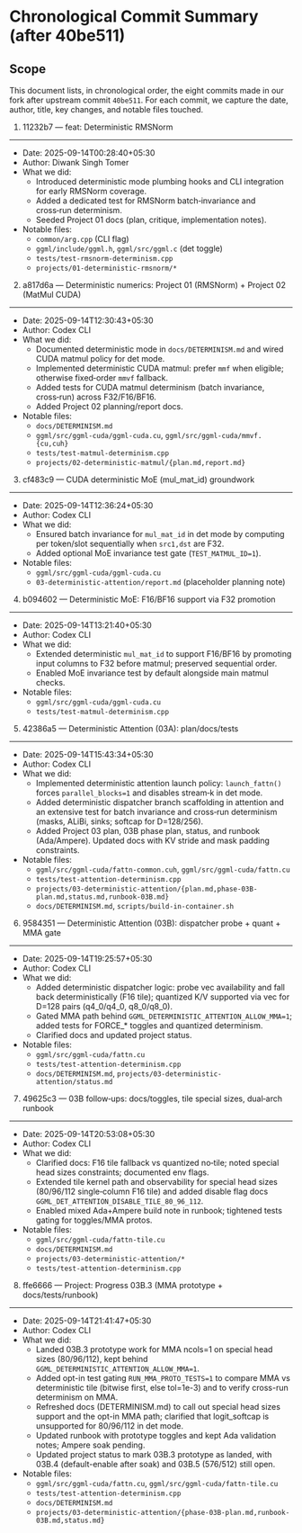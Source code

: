 Chronological Commit Summary (after 40be511)
===========================================

Scope
-----
This document lists, in chronological order, the eight commits made in our fork after upstream commit `40be511`.
For each commit, we capture the date, author, title, key changes, and notable files touched.

1) 11232b7 — feat: Deterministic RMSNorm
----------------------------------------
- Date: 2025-09-14T00:28:40+05:30
- Author: Diwank Singh Tomer
- What we did:
  - Introduced deterministic mode plumbing hooks and CLI integration for early RMSNorm coverage.
  - Added a dedicated test for RMSNorm batch‑invariance and cross‑run determinism.
  - Seeded Project 01 docs (plan, critique, implementation notes).
- Notable files:
  - `common/arg.cpp` (CLI flag)
  - `ggml/include/ggml.h`, `ggml/src/ggml.c` (det toggle)
  - `tests/test-rmsnorm-determinism.cpp`
  - `projects/01-deterministic-rmsnorm/*`

2) a817d6a — Deterministic numerics: Project 01 (RMSNorm) + Project 02 (MatMul CUDA)
------------------------------------------------------------------------------------
- Date: 2025-09-14T12:30:43+05:30
- Author: Codex CLI
- What we did:
  - Documented deterministic mode in `docs/DETERMINISM.md` and wired CUDA matmul policy for det mode.
  - Implemented deterministic CUDA matmul: prefer `mmf` when eligible; otherwise fixed‑order `mmvf` fallback.
  - Added tests for CUDA matmul determinism (batch invariance, cross‑run) across F32/F16/BF16.
  - Added Project 02 planning/report docs.
- Notable files:
  - `docs/DETERMINISM.md`
  - `ggml/src/ggml-cuda/ggml-cuda.cu`, `ggml/src/ggml-cuda/mmvf.{cu,cuh}`
  - `tests/test-matmul-determinism.cpp`
  - `projects/02-deterministic-matmul/{plan.md,report.md}`

3) cf483c9 — CUDA deterministic MoE (mul_mat_id) groundwork
-----------------------------------------------------------
- Date: 2025-09-14T12:36:24+05:30
- Author: Codex CLI
- What we did:
  - Ensured batch invariance for `mul_mat_id` in det mode by computing per token/slot sequentially when `src1,dst` are F32.
  - Added optional MoE invariance test gate (`TEST_MATMUL_ID=1`).
- Notable files:
  - `ggml/src/ggml-cuda/ggml-cuda.cu`
  - `03-deterministic-attention/report.md` (placeholder planning note)

4) b094602 — Deterministic MoE: F16/BF16 support via F32 promotion
------------------------------------------------------------------
- Date: 2025-09-14T13:21:40+05:30
- Author: Codex CLI
- What we did:
  - Extended deterministic `mul_mat_id` to support F16/BF16 by promoting input columns to F32 before matmul; preserved sequential order.
  - Enabled MoE invariance test by default alongside main matmul checks.
- Notable files:
  - `ggml/src/ggml-cuda/ggml-cuda.cu`
  - `tests/test-matmul-determinism.cpp`

5) 42386a5 — Deterministic Attention (03A): plan/docs/tests
-----------------------------------------------------------
- Date: 2025-09-14T15:43:34+05:30
- Author: Codex CLI
- What we did:
  - Implemented deterministic attention launch policy: `launch_fattn()` forces `parallel_blocks=1` and disables stream‑k in det mode.
  - Added deterministic dispatcher branch scaffolding in attention and an extensive test for batch invariance and cross‑run determinism (masks, ALiBi, sinks; softcap for D=128/256).
  - Added Project 03 plan, 03B phase plan, status, and runbook (Ada/Ampere). Updated docs with KV stride and mask padding constraints.
- Notable files:
  - `ggml/src/ggml-cuda/fattn-common.cuh`, `ggml/src/ggml-cuda/fattn.cu`
  - `tests/test-attention-determinism.cpp`
  - `projects/03-deterministic-attention/{plan.md,phase-03B-plan.md,status.md,runbook-03B.md}`
  - `docs/DETERMINISM.md`, `scripts/build-in-container.sh`

6) 9584351 — Deterministic Attention (03B): dispatcher probe + quant + MMA gate
-------------------------------------------------------------------------------
- Date: 2025-09-14T19:25:57+05:30
- Author: Codex CLI
- What we did:
  - Added deterministic dispatcher logic: probe vec availability and fall back deterministically (F16 tile); quantized K/V supported via vec for D=128 pairs (q4_0/q4_0, q8_0/q8_0).
  - Gated MMA path behind `GGML_DETERMINISTIC_ATTENTION_ALLOW_MMA=1`; added tests for FORCE_* toggles and quantized determinism.
  - Clarified docs and updated project status.
- Notable files:
  - `ggml/src/ggml-cuda/fattn.cu`
  - `tests/test-attention-determinism.cpp`
  - `docs/DETERMINISM.md`, `projects/03-deterministic-attention/status.md`

7) 49625c3 — 03B follow‑ups: docs/toggles, tile special sizes, dual‑arch runbook
---------------------------------------------------------------------------------
- Date: 2025-09-14T20:53:08+05:30
- Author: Codex CLI
- What we did:
  - Clarified docs: F16 tile fallback vs quantized no‑tile; noted special head sizes constraints; documented env flags.
  - Extended tile kernel path and observability for special head sizes (80/96/112 single‑column F16 tile) and added disable flag docs `GGML_DET_ATTENTION_DISABLE_TILE_80_96_112`.
  - Enabled mixed Ada+Ampere build note in runbook; tightened tests gating for toggles/MMA protos.
- Notable files:
  - `ggml/src/ggml-cuda/fattn-tile.cu`
  - `docs/DETERMINISM.md`
  - `projects/03-deterministic-attention/*`
  - `tests/test-attention-determinism.cpp`

8) ffe6666 — Project: Progress 03B.3 (MMA prototype + docs/tests/runbook)
----------------------------------------------------------------------------
- Date: 2025-09-14T21:41:47+05:30
- Author: Codex CLI
- What we did:
  - Landed 03B.3 prototype work for MMA ncols=1 on special head sizes (80/96/112), kept behind `GGML_DETERMINISTIC_ATTENTION_ALLOW_MMA=1`.
  - Added opt-in test gating `RUN_MMA_PROTO_TESTS=1` to compare MMA vs deterministic tile (bitwise first, else tol=1e-3) and to verify cross-run determinism on MMA.
  - Refreshed docs (DETERMINISM.md) to call out special head sizes support and the opt-in MMA path; clarified that logit_softcap is unsupported for 80/96/112 in det mode.
  - Updated runbook with prototype toggles and kept Ada validation notes; Ampere soak pending.
  - Updated project status to mark 03B.3 prototype as landed, with 03B.4 (default-enable after soak) and 03B.5 (576/512) still open.
- Notable files:
  - `ggml/src/ggml-cuda/fattn.cu`, `ggml/src/ggml-cuda/fattn-tile.cu`
  - `tests/test-attention-determinism.cpp`
  - `docs/DETERMINISM.md`
  - `projects/03-deterministic-attention/{phase-03B-plan.md,runbook-03B.md,status.md}`
